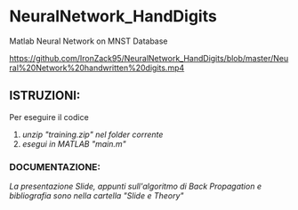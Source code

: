 # NeuralNetwork_HandDigits
Matlab Neural Network on MNST Database

https://github.com/IronZack95/NeuralNetwork_HandDigits/blob/master/Neural%20Network%20handwritten%20digits.mp4

## ISTRUZIONI:
Per eseguire il codice

1. _unzip "training.zip" nel folder corrente_
2. _esegui in MATLAB "main.m"_

### DOCUMENTAZIONE:

_La presentazione Slide, appunti sull'algoritmo di Back Propagation
e bibliografia sono nella cartella "Slide e Theory"_

